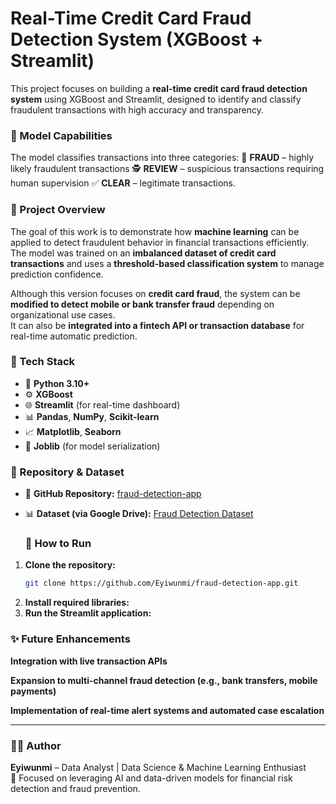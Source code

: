 # Real-Time Credit Card Fraud Detection System (XGBoost + Streamlit)

This project focuses on building a **real-time credit card fraud detection system** using XGBoost and Streamlit, designed to identify and classify fraudulent transactions 
with high accuracy and transparency.

### 🧠 Model Capabilities

The model classifies transactions into three categories:
🚨 **FRAUD** – highly likely fraudulent transactions
🕵️ **REVIEW** – suspicious transactions requiring human supervision
✅ **CLEAR** – legitimate transactions.

### 🎯 Project Overview
The goal of this work is to demonstrate how **machine learning** can be applied to detect fraudulent behavior in financial transactions efficiently. 
The model was trained on an **imbalanced dataset of credit card transactions**  and uses a **threshold-based classification system** to manage prediction confidence.

Although this version focuses on **credit card fraud**, the system can be **modified to detect mobile or bank transfer fraud** depending on organizational use cases.  
It can also be **integrated into a fintech API or transaction database** for real-time automatic prediction.

### 🧩 Tech Stack
- 🐍 **Python 3.10+**  
- ⚙️ **XGBoost**  
- 🌐 **Streamlit** (for real-time dashboard)  
- 📊 **Pandas**, **NumPy**, **Scikit-learn**  
- 📈 **Matplotlib**, **Seaborn**  
- 💾 **Joblib** (for model serialization)

### 📂 Repository & Dataset
- 🔗 **GitHub Repository:** [fraud-detection-app]( https://github.com/Eyiwunmi/fraud-detection-app.git)  
- 📊 **Dataset (via Google Drive):** [Fraud Detection Dataset](https://bit.ly/Fraud_detection_dataset)


  ### 🚀 How to Run
1. **Clone the repository:**
   ```bash
   git clone https://github.com/Eyiwunmi/fraud-detection-app.git
2. **Install required libraries:**
3. **Run the Streamlit application:**

### ✨ Future Enhancements

**Integration with live transaction APIs**

**Expansion to multi-channel fraud detection (e.g., bank transfers, mobile payments)**

**Implementation of real-time alert systems and automated case escalation**

---

### 🧑‍💻 Author
**Eyiwunmi** – Data Analyst | Data Science & Machine Learning Enthusiast  
🔗 Focused on leveraging AI and data-driven models for financial risk detection and fraud prevention.




